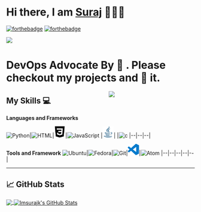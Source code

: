 <h1>Hi there, I am <a href="https://imsurajkr.github.io" target="_blank">Suraj</a> 🙋🏽‍♂️</h1> 

[![forthebadge](https://forthebadge.com/images/badges/built-with-love.svg)](https://forthebadge.com)
[![forthebadge](https://forthebadge.com/images/badges/uses-badges.svg)](https://forthebadge.com)

![](https://visitor-badge.glitch.me/badge?page_id=imsurajkr) 


<h1>DevOps Advocate By 🖤 . Please checkout my projects and 🌟 it.</h1>


<img align='right' src="https://media.giphy.com/media/M9gbBd9nbDrOTu1Mqx/giphy.gif" width="230">

 ## My Skills :computer:

**Languages and Frameworks**
 
 <img alt="Python" width="30px" src="https://raw.githubusercontent.com/simple-icons/simple-icons/develop/icons/python.svg"/>|<img alt="HTML" width="30px" src="https://raw.githubusercontent.com/simple-icons/simple-icons/develop/icons/html5.svg"/>|<img alt="CSS" width="30px" src="https://raw.githubusercontent.com/simple-icons/simple-icons/develop/icons/css3.svg"/>|<img alt="JavaScript" width="30px" src="https://raw.githubusercontent.com/simple-icons/simple-icons/develop/icons/javascript.svg"/>
 |<img alt="Java" width="30px" src="https://raw.githubusercontent.com/simple-icons/simple-icons/develop/icons/java.svg"/>|
 |<img alt="c" width="30px" src="https://raw.githubusercontent.com/simple-icons/simple-icons/develop/icons/c.svg"/>
 |--|--|--|

 
 **Tools and Framework**
 <img alt="Ubuntu" width="30px" src="https://raw.githubusercontent.com/simple-icons/simple-icons/develop/icons/ubuntu.svg"/>|<img alt="Fedora" width="30px" src="https://raw.githubusercontent.com/simple-icons/simple-icons/develop/icons/linux.svg"/>|<img alt="Git" width="30px" src="https://raw.githubusercontent.com/simple-icons/simple-icons/develop/icons/git.svg"/>|<img alt="VSCode" width="30px" src="https://raw.githubusercontent.com/simple-icons/simple-icons/develop/icons/visualstudiocode.svg"/>|<img alt="Atom" width="30px" src="https://raw.githubusercontent.com/simple-icons/simple-icons/develop/icons/atom.svg"/>
 |--|--|--|--|--|

---

## &#x1f4c8; GitHub Stats

<a href="https://github.com/Imsurajkr/Imsurajkr">
  <img align="center" src="https://github-readme-stats.vercel.app/api/top-langs/?username=Imsurajkr&hide=java,html&title_color=ffffff&text_color=c9cacc&icon_color=2bbc8a&bg_color=1d1f21" />
</a>
<a href="https://github.com/Imsurajkr/Imsurajkr">
  <img align="center" src="https://github-readme-stats.vercel.app/api?username=Imsurajkr&show_icons=true&line_height=27&count_private=true&title_color=ffffff&text_color=c9cacc&icon_color=2bbc8a&bg_color=1d1f21" alt="Imsurajk's GitHub Stats" />
</a>

<!-- <a href="https://github.com/Imsurajkr/Firsttimeronly">
  <img align="center" src="https://github-readme-stats.vercel.app/api/pin/?username=Imsurajkr&repo=firsttimeronly&title_color=ffffff&text_color=c9cacc&icon_color=2bbc8a&bg_color=1d1f21" />
</a> -->

